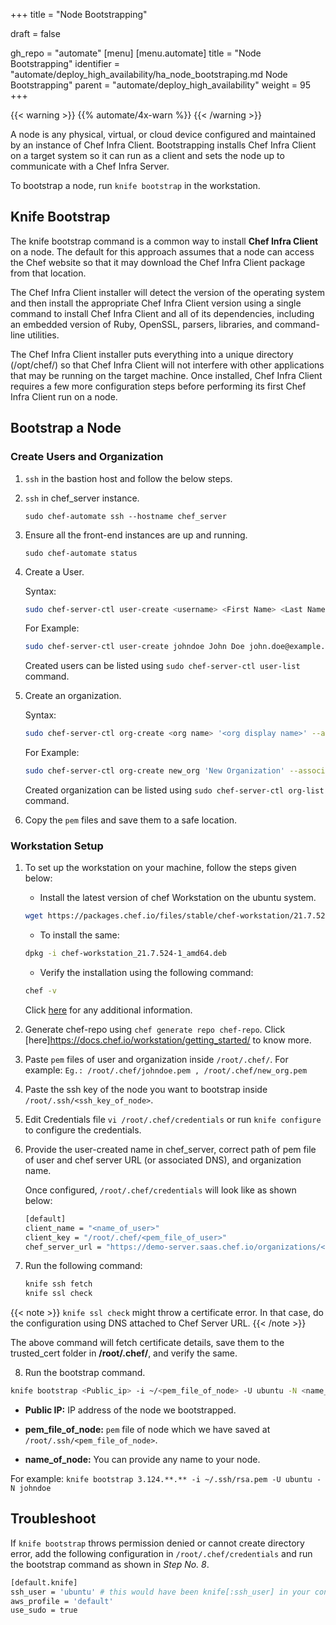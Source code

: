 +++
title = "Node Bootstrapping"

draft = false

gh_repo = "automate"
[menu]
  [menu.automate]
    title = "Node Bootstrapping"
    identifier = "automate/deploy_high_availability/ha_node_bootstraping.md Node Bootstrapping"
    parent = "automate/deploy_high_availability"
    weight = 95
+++

{{< warning >}}
{{% automate/4x-warn %}}
{{< /warning >}}

A node is any physical, virtual, or cloud device configured and maintained by an instance of Chef Infra Client. Bootstrapping installs Chef Infra Client on a target system so it can run as a client and sets the node up to communicate with a Chef Infra Server.

To bootstrap a node, run `knife bootstrap` in the workstation.

## Knife Bootstrap

The knife bootstrap command is a common way to install **Chef Infra Client** on a node. The default for this approach assumes that a node can access the Chef website so that it may download the Chef Infra Client package from that location.

The Chef Infra Client installer will detect the version of the operating system and then install the appropriate Chef Infra Client version using a single command to install Chef Infra Client and all of its dependencies, including an embedded version of Ruby, OpenSSL, parsers, libraries, and command-line utilities.

The Chef Infra Client installer puts everything into a unique directory (/opt/chef/) so that Chef Infra Client will not interfere with other applications that may be running on the target machine. Once installed, Chef Infra Client requires a few more configuration steps before performing its first Chef Infra Client run on a node.

## Bootstrap a Node

### Create Users and Organization

1. `ssh` in the bastion host and follow the below steps.

2. `ssh` in chef_server instance.

    `sudo chef-automate ssh --hostname chef_server`

3. Ensure all the front-end instances are up and running.

    `sudo chef-automate status`

4. Create a User.

    Syntax:

    ```bash
    sudo chef-server-ctl user-create <username> <First Name> <Last Name> <Email ID> <password> -f <path and file name to store user's pem file>
    ```

    For Example:

    ```bash
    sudo chef-server-ctl user-create johndoe John Doe john.doe@example.com John@123 -f ./johndoe.pem
    ```

    Created users can be listed using `sudo chef-server-ctl user-list` command.

5. Create an organization.

    Syntax:

    ```bash
    sudo chef-server-ctl org-create <org name> '<org display name>' --association_user <username> -f <path and file name to store org's pem file>
    ```

    For Example:

    ```bash
    sudo chef-server-ctl org-create new_org 'New Organization' --association_user johndoe -f ./new_org.pem
    ```

    Created organization can be listed using `sudo chef-server-ctl org-list` command.

6. Copy the `pem` files and save them to a safe location.

### Workstation Setup

1. To set up the workstation on your machine, follow the steps given below:

    - Install the latest version of chef Workstation on the ubuntu system.

    ```bash
    wget https://packages.chef.io/files/stable/chef-workstation/21.7.524/ubuntu/20.04/chef-workstation_21.7.524-1_amd64.deb
    ```

    - To install the same:

    ```bash
    dpkg -i chef-workstation_21.7.524-1_amd64.deb
    ```

    - Verify the installation using the following command:

    ```bash
    chef -v
    ```

    Click [here](https://docs.chef.io/workstation/install_workstation/) for any additional information.

2. Generate chef-repo using `chef generate repo chef-repo`. Click [here]https://docs.chef.io/workstation/getting_started/ to know more.

3. Paste `pem` files of user and organization inside `/root/.chef/`. For example: `Eg.: /root/.chef/johndoe.pem , /root/.chef/new_org.pem`

4. Paste the ssh key of the node you want to bootstrap inside `/root/.ssh/<ssh_key_of_node>`.

5. Edit Credentials file `vi /root/.chef/credentials` or run `knife configure` to configure the credentials.

6. Provide the user-created name in chef_server, correct path of pem file of user and chef server URL (or associated DNS), and organization name.

    Once configured, `/root/.chef/credentials` will look like as shown below:

    ```bash
    [default]
    client_name = "<name_of_user>"
    client_key = "/root/.chef/<pem_file_of_user>"
    chef_server_url = "https://demo-server.saas.chef.io/organizations/<name_of_organization>/"
    ```

7. Run the following command:

    ```bash
    knife ssh fetch
    knife ssl check
    ```

{{< note >}} `knife ssl check` might throw a certificate error. In that case, do the configuration using DNS attached to Chef Server URL. {{< /note >}}

The above command will fetch certificate details, save them to the trusted_cert folder in **/root/.chef/**, and verify the same.

8. Run the bootstrap command.

```bash
knife bootstrap <Public_ip> -i ~/<pem_file_of_node> -U ubuntu -N <name_of_node> --sudo
```

- **Public IP:** IP address of the node we bootstrapped.

- **pem_file_of_node:** `pem` file of node which we have saved at `/root/.ssh/<pem_file_of_node>`.

- **name_of_node:** You can provide any name to your node.

For example: `knife bootstrap 3.124.**.** -i ~/.ssh/rsa.pem -U ubuntu -N johndoe`

## Troubleshoot

If `knife bootstrap` throws permission denied or cannot create directory error, add the following configuration in `/root/.chef/credentials` and run the bootstrap command as shown in _Step No. 8_.

```bash
[default.knife]
ssh_user = 'ubuntu' # this would have been knife[:ssh_user] in your config.rb
aws_profile = 'default'
use_sudo = true
```
